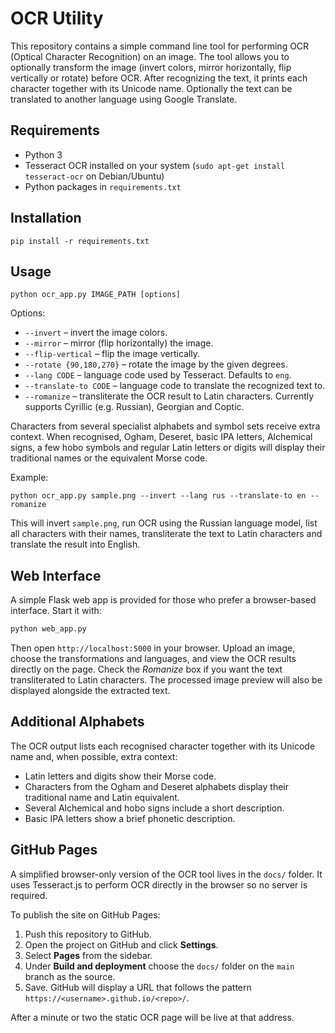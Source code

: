 # OCR Utility

This repository contains a simple command line tool for performing OCR (Optical Character Recognition) on an image. The tool allows you to optionally transform the image (invert colors, mirror horizontally, flip vertically or rotate) before OCR. After recognizing the text, it prints each character together with its Unicode name. Optionally the text can be translated to another language using Google Translate.

## Requirements

- Python 3
- Tesseract OCR installed on your system (`sudo apt-get install tesseract-ocr` on Debian/Ubuntu)
- Python packages in `requirements.txt`

## Installation

```
pip install -r requirements.txt
```

## Usage

```
python ocr_app.py IMAGE_PATH [options]
```

Options:

- `--invert` – invert the image colors.
- `--mirror` – mirror (flip horizontally) the image.
- `--flip-vertical` – flip the image vertically.
- `--rotate {90,180,270}` – rotate the image by the given degrees.
- `--lang CODE` – language code used by Tesseract. Defaults to `eng`.
- `--translate-to CODE` – language code to translate the recognized text to.
- `--romanize` – transliterate the OCR result to Latin characters. Currently
  supports Cyrillic (e.g. Russian), Georgian and Coptic.

Characters from several specialist alphabets and symbol sets receive extra
context. When recognised, Ogham, Deseret, basic IPA letters, Alchemical signs,
a few hobo symbols and regular Latin letters or digits will display their
traditional names or the equivalent Morse code.

Example:

```
python ocr_app.py sample.png --invert --lang rus --translate-to en --romanize
```

This will invert `sample.png`, run OCR using the Russian language model, list all characters with their names, transliterate the text to Latin characters and translate the result into English.

## Web Interface

A simple Flask web app is provided for those who prefer a browser-based
interface. Start it with:

```bash
python web_app.py
```

Then open `http://localhost:5000` in your browser. Upload an image, choose the
transformations and languages, and view the OCR results directly on the page.
Check the *Romanize* box if you want the text transliterated to Latin characters.
The processed image preview will also be displayed alongside the extracted text.

## Additional Alphabets

The OCR output lists each recognised character together with its Unicode name
and, when possible, extra context:

- Latin letters and digits show their Morse code.
- Characters from the Ogham and Deseret alphabets display their traditional
  name and Latin equivalent.
- Several Alchemical and hobo signs include a short description.
- Basic IPA letters show a brief phonetic description.

## GitHub Pages

A simplified browser-only version of the OCR tool lives in the `docs/`
folder. It uses Tesseract.js to perform OCR directly in the browser so
no server is required.

To publish the site on GitHub Pages:

1. Push this repository to GitHub.
2. Open the project on GitHub and click **Settings**.
3. Select **Pages** from the sidebar.
4. Under **Build and deployment** choose the `docs/` folder on the
   `main` branch as the source.
5. Save. GitHub will display a URL that follows the pattern
   `https://<username>.github.io/<repo>/`.

After a minute or two the static OCR page will be live at that address.
